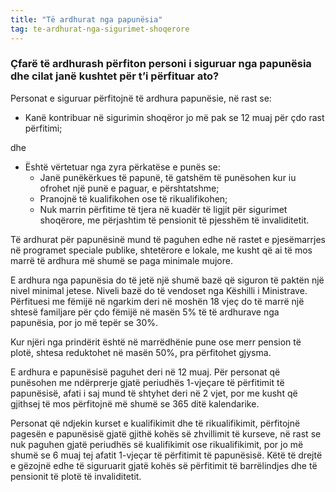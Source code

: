 ```yaml
---
title: "Të ardhurat nga papunësia"
tag: te-ardhurat-nga-sigurimet-shoqerore
---
```


### Çfarë të ardhurash përfiton personi i siguruar nga papunësia dhe cilat janë kushtet për t’i përfituar ato?

Personat e siguruar përfitojnë të ardhura papunësie, në rast se:

* Kanë kontribuar në sigurimin shoqëror jo më pak se 12 muaj për çdo rast përfitimi;

dhe

* Është vërtetuar nga zyra përkatëse e punës se:
  * Janë punëkërkues të papunë, të gatshëm të punësohen kur iu ofrohet një punë e paguar, e përshtatshme;
  * Pranojnë të kualifikohen ose të rikualifikohen;
  * Nuk marrin përfitime të tjera në kuadër të ligjit për sigurimet shoqërore, me përjashtim të pensionit të pjesshëm të invaliditetit.

Të ardhurat për papunësinë mund të paguhen edhe në rastet e pjesëmarrjes në programet speciale publike, shtetërore e lokale, me kusht që ai të mos marrë të ardhura më shumë se paga minimale mujore.

E ardhura nga papunësia do të jetë një shumë bazë që siguron të paktën një nivel minimal jetese. Niveli bazë do të vendoset nga Këshilli i Ministrave. Përfituesi me fëmijë në ngarkim deri në moshën 18 vjeç do të marrë një shtesë familjare për çdo fëmijë në masën 5% të të ardhurave nga papunësia, por jo më tepër se 30%.

Kur njëri nga prindërit është në marrëdhënie pune ose merr pension të plotë, shtesa reduktohet në masën 50%, pra përfitohet gjysma.

E ardhura e papunësisë paguhet deri në 12 muaj. Për personat që punësohen me ndërprerje gjatë periudhës 1-vjeçare të përfitimit të papunësisë, afati i saj mund të shtyhet deri në 2 vjet, por me kusht që gjithsej të mos përfitojnë më shumë se 365 ditë kalendarike.

Personat që ndjekin kurset e kualifikimit dhe të rikualifikimit, përfitojnë pagesën e papunësisë gjatë gjithë kohës së zhvillimit të kurseve, në rast se nuk paguhen gjatë periudhës së kualifikimit ose rikualifikimit, por jo më shumë se 6 muaj tej afatit 1-vjeçar të përfitimit të papunësisë. Këtë të drejtë e gëzojnë edhe të siguruarit gjatë kohës së përfitimit të barrëlindjes dhe të pensionit të plotë të invaliditetit.  
